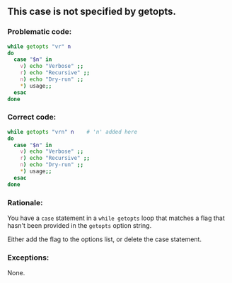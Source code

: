 ## This case is not specified by getopts.

### Problematic code:

```sh
while getopts "vr" n
do
  case "$n" in
    v) echo "Verbose" ;;
    r) echo "Recursive" ;;
    n) echo "Dry-run" ;;
    *) usage;;
  esac
done
```

### Correct code:

```sh
while getopts "vrn" n    # 'n' added here
do
  case "$n" in
    v) echo "Verbose" ;;
    r) echo "Recursive" ;;
    n) echo "Dry-run" ;;
    *) usage;;
  esac
done
```
### Rationale:

You have a `case` statement in a `while getopts` loop that matches a flag that hasn't been provided in the `getopts` option string.

Either add the flag to the options list, or delete the case statement.

### Exceptions:

None.